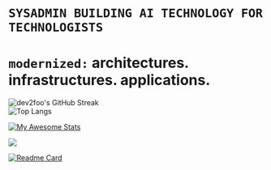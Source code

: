 # `SYSADMIN BUILDING AI TECHNOLOGY FOR TECHNOLOGISTS`

# `modernized:` architectures. infrastructures. applications. 

<div align="left">
    <img src="https://github-readme-streak-stats.herokuapp.com/?user=dev2foo&theme=tokyonight" alt="dev2foo's GitHub Streak" />
</div>

<div align="left">
    <img src="https://github-readme-stats.vercel.app/api/top-langs/?username=dev2foo&layout=compact&theme=tokyonight&langs_count=20" alt="Top Langs" />
</div>

<!--
**dev2foo/dev2foo** is a ✨ _special_ ✨ repository because its `README.md` (this file) appears on your GitHub profile.

Here are some ideas to get you started:

- 🔭 I’m currently working on ...
- 🌱 I’m currently learning ...
- 👯 I’m looking to collaborate on ...
- 🤔 I’m looking for help with ...
- 💬 Ask me about ...
- 📫 How to reach me: ...
- 😄 Pronouns: ...
- ⚡ Fun fact: ...
-->


[![My Awesome Stats](https://awesome-github-stats.azurewebsites.net/user-stats/dev2foo?cardType=octocat&theme=tokyonight&preferLogin=false)](https://git.io/awesome-stats-card)

![](http://github-profile-summary-cards.vercel.app/api/cards/profile-details?username=dev2foo&theme=tokyonight)

[![Readme Card](https://github-readme-stats.vercel.app/api/pin/?username=dev2foo&repo=dev2foo&show_icons=true&theme=tokyonight)](https://github.com/anuraghazra/github-readme-stats)
